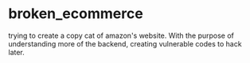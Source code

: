 # broken_ecommerce
trying to create a copy cat of amazon's website. With the purpose of understanding more of the backend, creating vulnerable codes to hack later.
